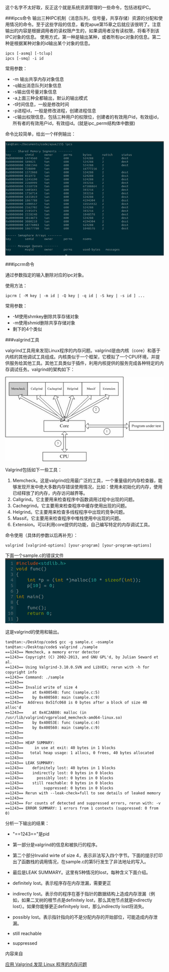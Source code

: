 这个名字不太好取，反正这个就是系统资源管理的一些命令，包括进程IPC。


###ipcs命令
输出三种IPC机制（消息队列，信号量，共享存储）资源的分配和使用情况的命令。至于这些字段的信息，看完apue第15章之后就应该很明了。注意输出的内容是根据调用者的读权限产生的，如果调用者没有读权限，将看不到该IPC对象的信息。
使用方式，第一种是输出某种，或者所有ipc对象的信息。第二种是根据某种对象的id输出某个对象的信息。
```
ipcs [-asmq] [-tclup]
ipcs [-smq] -i id
```
常用参数：
+ -m 输出共享内存对象信息
+ -q输出消息队列对象信息
+ -s输出信号量对象信息
+ -a上面三种全都输出，默认的输出模式
+ -t时间信息，一般是修改时间
+ -p进程id，一般是修改进程，创建进程信息
+ -c输出权限信息，包括三种用户的权限位，创建者的有效用户id，有效组id，所有者的有效用户id，有效组id。(就是ipc_perm结构体中数据)

命令比较简单，给出一个样例输出：

![](img/ipcs.png)

###ipcrm命令

通过参数指定的输入删除对应的ipc对象。

使用方法：
```
ipcrm [ -M key | -m id | -Q key | -q id | -S key | -s id ] ...
```

常用参数：
+ -M使用shmkey删除共享存储对象
+ -m使用shmid删除共享存储对象
+ 剩下的4个类似


###valgrind工具

valgrind工具用来发现Linux程序的内存问题。valgrind是由内核（core）和基于内核的其他调试工具组成。内核类似于一个框架，它模拟了一个CPU环境，并提供服务给其他工具。其他工具类似于插件，利用内核提供的服务完成各种特定的内存调试任务。valgrind的架构如下：

![](img/valgrind_frame.jpg)

Valgrind包括如下一些工具：
1. Memcheck。这是valgrind应用最广泛的工具，一个重量级的内存检查器，能够发现开发中绝大多数内存错误使用情况，比如：使用未初始化的内存，使用已经释放了的内存，内存访问越界等。
2. Callgrind。它主要用来检查程序中函数调用过程中出现的问题。
3. Cachegrind。它主要用来检查程序中缓存使用出现的问题。
4. Helgrind。它主要用来检查多线程程序中出现的竞争问题。
5. Massif。它主要用来检查程序中堆栈使用中出现的问题。
6. Extension。可以利用core提供的功能，自己编写特定的内存调试工具。

命令使用（具体的参数以后再补充）：
```
valgrind [valgrind-options] [your-program] [your-program-options]
```

下面一个sample.c的错误文件
![](img/val_sample.png)

这是valgrind的使用和输出。
```
tan@tan:~/Desktop/code$ gcc -g sample.c -osample
tan@tan:~/Desktop/code$ valgrind ./sample
==1243== Memcheck, a memory error detector
==1243== Copyright (C) 2002-2013, and GNU GPL'd, by Julian Seward et al.
==1243== Using Valgrind-3.10.0.SVN and LibVEX; rerun with -h for copyright info
==1243== Command: ./sample
==1243== 
==1243== Invalid write of size 4
==1243==    at 0x40054B: func (sample.c:5)
==1243==    by 0x400560: main (sample.c:9)
==1243==  Address 0x51fc068 is 0 bytes after a block of size 40 alloc'd
==1243==    at 0x4C2AB80: malloc (in /usr/lib/valgrind/vgpreload_memcheck-amd64-linux.so)
==1243==    by 0x40053E: func (sample.c:4)
==1243==    by 0x400560: main (sample.c:9)
==1243== 
==1243== 
==1243== HEAP SUMMARY:
==1243==     in use at exit: 40 bytes in 1 blocks
==1243==   total heap usage: 1 allocs, 0 frees, 40 bytes allocated
==1243== 
==1243== LEAK SUMMARY:
==1243==    definitely lost: 40 bytes in 1 blocks
==1243==    indirectly lost: 0 bytes in 0 blocks
==1243==      possibly lost: 0 bytes in 0 blocks
==1243==    still reachable: 0 bytes in 0 blocks
==1243==         suppressed: 0 bytes in 0 blocks
==1243== Rerun with --leak-check=full to see details of leaked memory
==1243== 
==1243== For counts of detected and suppressed errors, rerun with: -v
==1243== ERROR SUMMARY: 1 errors from 1 contexts (suppressed: 0 from 0)
```

分析一下输出的结果：
+ "==1243=="是pid
+ 第一部分是valgrind的信息和被执行的程序。
+ 第二个部分Invalid wirte of size 4，表示非法写入四个字节。下面的提示打印出了函数栈的调用情况，在sample.c的第5行发生了非法地址的写入。
+ 最后是LEAK SUMMARY。这里有5种情况的lost，每种含义下面介绍。

+ definitely lost。表示程序存在内存泄漏，需要更正
+ indirectly lost。表示你的程序在基于指针的数据结构上造成内存泄漏（例如，如果二叉树的根节点是definitely lost，那么其他节点就是indirectly lost）。如果你能够更正definityely lost，那么indirectly lost将消失。
+ possibly lost。表示指针指向的不是分配内存的开始部位，可能造成内存泄漏。
+ still reachable
+ suppressed


内容来自

[应用 Valgrind 发现 Linux 程序的内存问题](https://www.ibm.com/developerworks/cn/linux/l-cn-valgrind/)